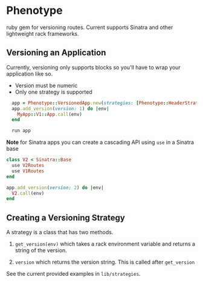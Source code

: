 # Phenotype

ruby gem for versioning routes. Current supports Sinatra and other lightweight rack frameworks.

## Versioning an Application

Currently, versioning only supports blocks so you'll have to wrap your application like so.

- Version must be numeric
- Only one strategy is supported

```ruby
  app = Phenotype::VersionedApp.new(strategies: [Phenotype::HeaderStrategy.new])
  app.add_version(version: 1) do |env|
    MyApp::V1::App.call(env)
  end

  run app
```

**Note** for Sinatra apps you can create a cascading API using `use` in a Sinatra base

```ruby
class V2 < Sinatra::Base
  use V2Routes
  use V1Routes
end

app.add_version(version: 2) do |env|
  V2.call(env)
end
```

## Creating a Versioning Strategy

A strategy is a class that has two methods.

1. `get_version(env)` which takes a rack environment variable and returns a string of the version.

2. `version` which returns the version string. This is called after `get_version`

See the current provided examples in `lib/strategies`.

